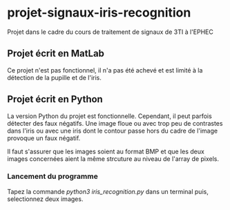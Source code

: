 # projet-signaux-iris-recognition
Projet dans le cadre du cours de traitement de signaux de 3TI à l'EPHEC

## Projet écrit en MatLab

Ce projet n'est pas fonctionnel, il n'a pas été achevé et est limité à la détection de la pupille et de l'iris.


## Projet écrit en Python

La version Python du projet est fonctionnelle. Cependant, il peut parfois détecter des faux négatifs.
Une image floue ou avec trop peu de contrastes dans l'iris ou avec une iris dont le contour passe hors du cadre de l'image provoque un faux négatif.

Il faut s'assurer que les images soient au format BMP et que les deux images concernées aient la même strcuture au niveau de l'array de pixels.

### Lancement du programme

Tapez la commande _python3 iris_recognition.py_ dans un terminal puis, selectionnez deux images.
